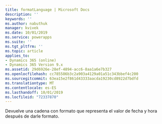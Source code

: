 ```yaml
---
title: formatLanguage | Microsoft Docs
description: ''
keywords: ''
ms.author: nabuthuk
manager: kvivek
ms.date: 10/01/2019
ms.service: powerapps
ms.suite: ''
ms.tgt_pltfrm: ''
ms.topic: article
applies_to:
- Dynamics 365 (online)
- Dynamics 365 Version 9.x
ms.assetid: 29d6926e-28ef-4894-acc6-8aa1a6e7b327
ms.openlocfilehash: cc785586b3c2a903a4129a01a51c343bbef4c200
ms.sourcegitcommit: 63ea15e2f861d43333aacda19230cd8922d7bdfd
ms.translationtype: MT
ms.contentlocale: es-ES
ms.lasthandoff: 10/01/2019
ms.locfileid: "72337870"
---
```

Devuelve una cadena con formato que representa el valor de fecha y hora después de darle formato.
